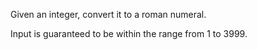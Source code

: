 Given an integer, convert it to a roman numeral.


Input is guaranteed to be within the range from 1 to 3999.